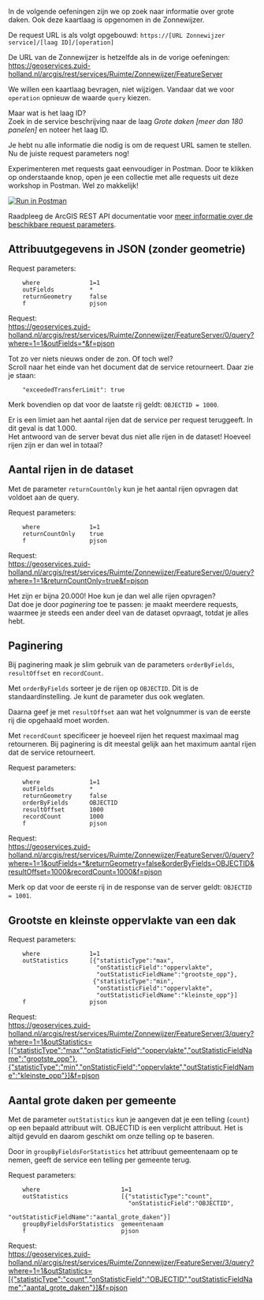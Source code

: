 In de volgende oefeningen zijn we op zoek naar informatie over grote daken. Ook deze kaartlaag is opgenomen in de Zonnewijzer.   
 
De request URL is als volgt opgebouwd: `https://[URL Zonnewijzer service]/[laag ID]/[operation]`     

De URL van de Zonnewijzer is hetzelfde als in de vorige oefeningen:    
https://geoservices.zuid-holland.nl/arcgis/rest/services/Ruimte/Zonnewijzer/FeatureServer    

We willen een kaartlaag bevragen, niet wijzigen. Vandaar dat we voor `operation` opnieuw de waarde `query` kiezen.

Maar wat is het laag ID?    
Zoek in de service beschrijving naar de laag _Grote daken [meer dan 180 panelen]_ en noteer het laag ID. 

Je hebt nu alle informatie die nodig is om de request URL samen te stellen. Nu de juiste request parameters nog!    

Experimenteren met requests gaat eenvoudiger in Postman. Door te klikken op onderstaande knop, open je een collectie met alle requests uit deze workshop in Postman. Wel zo makkelijk! 

[![Run in Postman](https://run.pstmn.io/button.svg)](https://app.getpostman.com/run-collection/72b27942624d611382e9#?env%5Bworkshop-web-api%5D=W3sia2V5Ijoiem9ubmV3aWp6ZXJfc2VydmljZSIsInZhbHVlIjoiaHR0cHM6Ly9nZW9zZXJ2aWNlcy56dWlkLWhvbGxhbmQubmwvYXJjZ2lzL3Jlc3Qvc2VydmljZXMvUnVpbXRlL1pvbm5ld2lqemVyL0ZlYXR1cmVTZXJ2ZXIiLCJkZXNjcmlwdGlvbiI6IiIsInR5cGUiOiJ0ZXh0IiwiZW5hYmxlZCI6dHJ1ZX1d)  
  
Raadpleeg de ArcGIS REST API documentatie voor [meer informatie over de beschikbare request parameters](https://developers.arcgis.com/rest/services-reference/query-feature-service-layer-.htm#GUID-62EE7495-8688-4BD0-B433-89F7E4476673).

## Attribuutgegevens in JSON (zonder geometrie)

Request parameters:    

```
    where              1=1 	
    outFields          *
    returnGeometry     false
    f                  pjson	
```

Request:    
https://geoservices.zuid-holland.nl/arcgis/rest/services/Ruimte/Zonnewijzer/FeatureServer/0/query?where=1=1&outFields=*&f=pjson

Tot zo ver niets nieuws onder de zon. Of toch wel?    
Scroll naar het einde van het document dat de service retourneert. Daar zie je staan:

```
    "exceededTransferLimit": true
```

Merk bovendien op dat voor de laatste rij geldt: `OBJECTID = 1000`.

Er is een limiet aan het aantal rijen dat de service per request teruggeeft. In dit geval is dat 1.000.    
Het antwoord van de server bevat dus niet alle rijen in de dataset! Hoeveel rijen zijn er dan wel in totaal?   

## Aantal rijen in de dataset

Met de parameter `returnCountOnly` kun je het aantal rijen opvragen dat voldoet aan de query.

Request parameters:    

```
    where              1=1 	
    returnCountOnly    true
    f                  pjson	
```

Request:    
https://geoservices.zuid-holland.nl/arcgis/rest/services/Ruimte/Zonnewijzer/FeatureServer/0/query?where=1=1&returnCountOnly=true&f=pjson

Het zijn er bijna 20.000! Hoe kun je dan wel alle rijen opvragen?     
Dat doe je door _paginering_ toe te passen: je maakt meerdere requests, waarmee je steeds een ander deel van de dataset opvraagt, totdat je alles hebt.

## Paginering

Bij paginering maak je slim gebruik van de parameters `orderByFields`, `resultOffset` en `recordCount`.   

Met `orderByFields` sorteer je de rijen op `OBJECTID`. Dit is de standaardinstelling. Je kunt de parameter dus ook weglaten.    

Daarna geef je met `resultOffset` aan wat het volgnummer is van de eerste rij die opgehaald moet worden.    

Met `recordCount` specificeer je hoeveel rijen het request maximaal mag retourneren. Bij paginering is dit meestal gelijk aan het maximum aantal rijen dat de service retourneert.    

Request parameters:    

```
    where              1=1 	
    outFields          *
    returnGeometry     false
    orderByFields      OBJECTID
    resultOffset       1000
    recordCount        1000
    f                  pjson	
```

Request:    
https://geoservices.zuid-holland.nl/arcgis/rest/services/Ruimte/Zonnewijzer/FeatureServer/0/query?where=1=1&outFields=*&returnGeometry=false&orderByFields=OBJECTID&resultOffset=1000&recordCount=1000&f=pjson

Merk op dat voor de eerste rij in de response van de server geldt: `OBJECTID = 1001`.

## Grootste en kleinste oppervlakte van een dak 

Request parameters:    
```
    where              1=1
    outStatistics      [{"statisticType":"max",       
                         "onStatisticField":"oppervlakte",      
                         "outStatisticFieldName":"grootste_opp"},
                        {"statisticType":"min",       
                         "onStatisticField":"oppervlakte",      
                         "outStatisticFieldName":"kleinste_opp"}]
    f                  pjson
```	

Request:    
https://geoservices.zuid-holland.nl/arcgis/rest/services/Ruimte/Zonnewijzer/FeatureServer/3/query?where=1=1&outStatistics=[{"statisticType":"max","onStatisticField":"oppervlakte","outStatisticFieldName":"grootste_opp"},{"statisticType":"min","onStatisticField":"oppervlakte","outStatisticFieldName":"kleinste_opp"}]&f=pjson

## Aantal grote daken per gemeente

Met de parameter `outStatistics` kun je aangeven dat je een telling (`count`) op een bepaald attribuut wilt. OBJECTID is een verplicht attribuut. Het is altijd gevuld en daarom geschikt om onze telling op te baseren.    

Door in `groupByFieldsForStatistics` het attribuut gemeentenaam op te nemen, geeft de service een telling per gemeente terug.     

Request parameters:    
```
    where                       1=1
    outStatistics               [{"statisticType":"count",       
                                  "onStatisticField":"OBJECTID",      
                                  "outStatisticFieldName":"aantal_grote_daken"}]
    groupByFieldsForStatistics  gemeentenaam				 
    f                           pjson
```	

Request:    
https://geoservices.zuid-holland.nl/arcgis/rest/services/Ruimte/Zonnewijzer/FeatureServer/3/query?where=1=1&outStatistics=[{"statisticType":"count","onStatisticField":"OBJECTID","outStatisticFieldName":"aantal_grote_daken"}]&f=pjson

